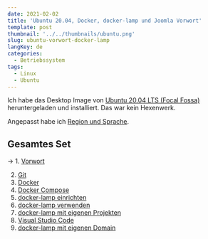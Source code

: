 ```yaml
---
date: 2021-02-02
title: 'Ubuntu 20.04, Docker, docker-lamp und Joomla Vorwort'
template: post
thumbnail: '../../thumbnails/ubuntu.png'
slug: ubuntu-vorwort-docker-lamp
langKey: de
categories:
  - Betriebssystem
tags:
  - Linux
  - Ubuntu
---
```


Ich habe das Desktop Image von [Ubuntu 20.04 LTS (Focal Fossa)](https://releases.ubuntu.com/20.04/) heruntergeladen und installiert. Das war kein Hexenwerk.

Angepasst habe ich [Region und Sprache](https://help.ubuntu.com/stable/ubuntu-help/prefs-language.html.de).

## Gesamtes Set

-> 1. [Vorwort](/ubuntu-vorwort-docker-lamp)

2. [Git](/ubuntu-git-einrichten-docker-lamp)
3. [Docker](/ubuntu-docker-einrichten-docker-lamp)
4. [Docker Compose](/ubuntu-docker-compose-einrichten-docker-lamp)
5. [docker-lamp einrichten](/ubuntu-docker-lamp-einrichten)
6. [docker-lamp verwenden](/ubuntu-docker-lamp-verwenden)
7. [docker-lamp mit eigenen Projekten](/ubuntu-docker-lamp-verwenden-eigene-projekte)
8. [Visual Studio Code](/ubuntu-vscode-docker-lamp)
9. [docker-lamp mit eigenen Domain](/ubuntu-docker-lamp-verwenden-eigene-domain)

<img src="https://vg02.met.vgwort.de/na/968ce99ab4344d37bd30eb93a5e01e37" width="1" height="1" alt="">
